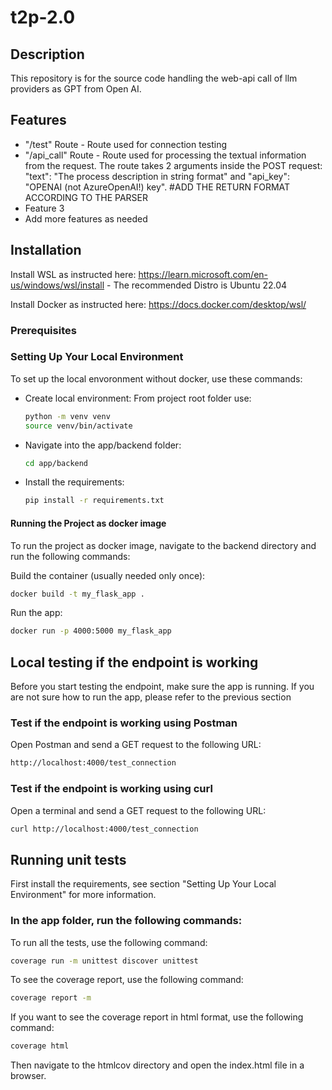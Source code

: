 # t2p-2.0

## Description

This repository is for the source code handling the web-api call of llm providers as GPT from Open AI.

## Features

- "/test" Route - Route used for connection testing
- "/api_call" Route - Route used for processing the textual information from the request. The route takes 2 arguments inside the POST request: "text": "The process description in string format" and "api_key": "OPENAI (not AzureOpenAI!) key". #ADD THE RETURN FORMAT ACCORDING TO THE PARSER
- Feature 3
- Add more features as needed

## Installation

Install WSL as instructed here:
https://learn.microsoft.com/en-us/windows/wsl/install - The recommended Distro is Ubuntu 22.04

Install Docker as instructed here:
https://docs.docker.com/desktop/wsl/

### Prerequisites

### Setting Up Your Local Environment

To set up the local envoronment without docker, use these commands:

- Create local environment:
  From project root folder use:
  ```bash
  python -m venv venv
  source venv/bin/activate
  ```
- Navigate into the app/backend folder:
  ```bash
  cd app/backend
  ```
- Install the requirements:
  ```bash
  pip install -r requirements.txt
  ```

#### Running the Project as docker image

To run the project as docker image, navigate to the backend directory and run the following commands:

Build the container (usually needed only once):

```bash
docker build -t my_flask_app .
```

Run the app:

```bash
docker run -p 4000:5000 my_flask_app
```

## Local testing if the endpoint is working

Before you start testing the endpoint, make sure the app is running. If you are not sure how to run the app, please refer to the previous section

### Test if the endpoint is working using Postman

Open Postman and send a GET request to the following URL:

```bash
http://localhost:4000/test_connection
```

### Test if the endpoint is working using curl

Open a terminal and send a GET request to the following URL:

```bash
curl http://localhost:4000/test_connection
```

## Running unit tests

First install the requirements, see section "Setting Up Your Local Environment" for more information.

### In the app folder, run the following commands:

To run all the tests, use the following command:

```bash
coverage run -m unittest discover unittest
```

To see the coverage report, use the following command:

```bash
coverage report -m
```

If you want to see the coverage report in html format, use the following command:

```bash
coverage html
```

Then navigate to the htmlcov directory and open the index.html file in a browser.
